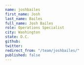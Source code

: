 ```yaml
---
name: joshbailes
first_name: Josh
last_name: Bailes
full_name: Josh Bailes
role: Operations Specialist
city: Washington
state: D.C.
github: 
twitter: 
redirect_from: "/team/joshbailes/"
published: false
---
```


